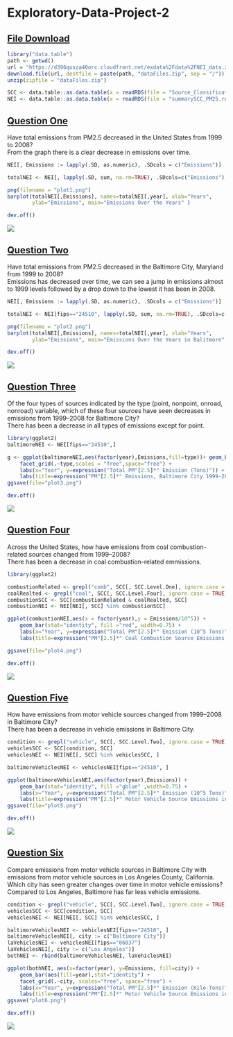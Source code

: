 # Exploratory-Data-Project-2
## [File Download](https://github.com/Zach032/Exploratory-Data-Project-2/blob/master/read_files.R)
```R
library("data.table")
path <- getwd()
url = "https://d396qusza40orc.cloudfront.net/exdata%2Fdata%2FNEI_data.zip"
download.file(url, destfile = paste(path, "dataFiles.zip", sep = "/"))
unzip(zipfile = "dataFiles.zip")

SCC <- data.table::as.data.table(x = readRDS(file = "Source_Classification_Code.rds"))
NEI <- data.table::as.data.table(x = readRDS(file = "summarySCC_PM25.rds"))
```
## [Question One](https://github.com/Zach032/Exploratory-Data-Project-2/blob/master/plot1.R)
Have total emissions from PM2.5 decreased in the United States from 1999 to 2008?
</br>From the graph there is a clear decrease in emissions over time.
```R
NEI[, Emissions := lapply(.SD, as.numeric), .SDcols = c("Emissions")]

totalNEI <- NEI[, lapply(.SD, sum, na.rm=TRUE), .SDcols=c("Emissions"), by=year]

png(filename = "plot1.png")
barplot(totalNEI[,Emissions], names=totalNEI[,year], xlab="Years", 
        ylab="Emissions", main="Emissions Over the Years" )

dev.off()
```
![](https://github.com/Zach032/Exploratory-Data-Project-2/blob/master/plot1.png)
## [Question Two](https://github.com/Zach032/Exploratory-Data-Project-2/blob/master/plot2.R)
Have total emissions from PM2.5 decreased in the Baltimore City, Maryland from 1999 to 2008?
</br>Emissions has decreased over time, we can see a jump in emissions almost to 1999 levels followed by a drop down to the lowest it has been in 2008.
```R
NEI[, Emissions := lapply(.SD, as.numeric), .SDcols = c("Emissions")]

totalNEI <- NEI[fips=="24510", lapply(.SD, sum, na.rm=TRUE), .SDcols=c("Emissions"), by=year]

png(filename = "plot2.png")
barplot(totalNEI[,Emissions], names=totalNEI[,year], xlab="Years", 
        ylab="Emissions", main="Emissions Over the Years in Balitmore" )

dev.off()
```
![](https://github.com/Zach032/Exploratory-Data-Project-2/blob/master/plot2.png)
## [Question Three](https://github.com/Zach032/Exploratory-Data-Project-2/blob/master/plot3.R)
Of the four types of sources indicated by the type (point, nonpoint, onroad, nonroad) variable, which of these four sources have seen decreases in emissions from 1999–2008 for Baltimore City?
</br>There has been a decrease in all types of emissions except for point.
```R
library(ggplot2)
baltimoreNEI <- NEI[fips=="24510",]

g <- ggplot(baltimoreNEI,aes(factor(year),Emissions,fill=type))+ geom_bar(stat="identity") + 
    facet_grid(.~type,scales = "free",space="free") +
    labs(x="Year", y=expression("Total PM"[2.5]*" Emission (Tons)")) +
    labs(title=expression("PM"[2.5]*" Emissions, Baltimore City 1999-2008 by Source Type"))
ggsave(file="plot3.png")

dev.off()
```
![](https://github.com/Zach032/Exploratory-Data-Project-2/blob/master/plot3.png)
## [Question Four](https://github.com/Zach032/Exploratory-Data-Project-2/blob/master/plot4.R)
Across the United States, how have emissions from coal combustion-related sources changed from 1999–2008?
</br>There has been a decrease in coal combustion-related emmissions.
```R
library(ggplot2)

combustionRelated <- grepl("comb", SCC[, SCC.Level.One], ignore.case = TRUE)
coalRealted <- grepl("coal", SCC[, SCC.Level.Four], ignore.case = TRUE)
combustionSCC <- SCC[combustionRelated & coalRealted, SCC]
combustionNEI <- NEI[NEI[, SCC] %in% combustionSCC]

ggplot(combustionNEI,aes(x = factor(year),y = Emissions/10^5)) +
    geom_bar(stat="identity", fill ="red", width=0.75) +
    labs(x="Year", y=expression("Total PM"[2.5]*" Emission (10^5 Tons)")) + 
    labs(title=expression("PM"[2.5]*" Coal Combustion Source Emissions Across US from 1999-2008"))

ggsave(file="plot4.png")

dev.off()
```
![](https://github.com/Zach032/Exploratory-Data-Project-2/blob/master/plot4.png)
## [Question Five](https://github.com/Zach032/Exploratory-Data-Project-2/blob/master/plot5.R)
How have emissions from motor vehicle sources changed from 1999–2008 in Baltimore City?
</br>There has been a decrease in vehicle emissions in Baltimore City.
```R
condition <- grepl("vehicle", SCC[, SCC.Level.Two], ignore.case = TRUE)
vehiclesSCC <- SCC[condition, SCC]
vehiclesNEI <- NEI[NEI[, SCC] %in% vehiclesSCC, ]

baltimoreVehiclesNEI <- vehiclesNEI[fips=="24510", ]

ggplot(baltimoreVehiclesNEI,aes(factor(year),Emissions)) +
    geom_bar(stat="identity", fill ="gblue" ,width=0.75) +
    labs(x="Year", y=expression("Total PM"[2.5]*" Emission (10^5 Tons)")) + 
    labs(title=expression("PM"[2.5]*" Motor Vehicle Source Emissions in Baltimore from 1999-2008"))
ggsave(file="plot5.png")

dev.off()
```
![](https://github.com/Zach032/Exploratory-Data-Project-2/blob/master/plot5.png)
## [Question Six](https://github.com/Zach032/Exploratory-Data-Project-2/blob/master/plot6.R)
Compare emissions from motor vehicle sources in Baltimore City with emissions from motor vehicle sources in Los Angeles County, California. Which city has seen greater changes over time in motor vehicle emissions?
</br>Compared to Los Angeles, Baltimore has far less vehicle emissions.
```R
condition <- grepl("vehicle", SCC[, SCC.Level.Two], ignore.case = TRUE)
vehiclesSCC <- SCC[condition, SCC]
vehiclesNEI <- NEI[NEI[, SCC] %in% vehiclesSCC, ]

baltimoreVehiclesNEI <- vehiclesNEI[fips=="24510", ]
baltimoreVehiclesNEI[, city := c("Baltimore City")]
laVehiclesNEI <- vehiclesNEI[fips=="06037"]
laVehiclesNEI[, city := c("Los Angeles")]
bothNEI <- rbind(baltimoreVehiclesNEI, laVehiclesNEI)

ggplot(bothNEI, aes(x=factor(year), y=Emissions, fill=city)) +
    geom_bar(aes(fill=year),stat="identity") +
    facet_grid(.~city, scales="free", space="free") +
    labs(x="Year", y=expression("Total PM"[2.5]*" Emission (Kilo-Tons)")) + 
    labs(title=expression("PM"[2.5]*" Motor Vehicle Source Emissions in Baltimore & LA, 1999-2008"))
ggsave("plot6.png")

dev.off()
```
![](https://github.com/Zach032/Exploratory-Data-Project-2/blob/master/plot6.png)
